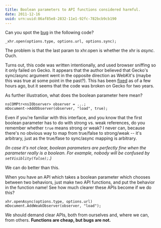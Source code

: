 ```yaml
---
title: Boolean parameters to API functions considered harmful.
date: 2011-12-16
uuid: urn:uuid:86af85e8-2832-11e1-92fc-782bcb9cb190
---
```


Can you spot the [bug][hive-bug] in the following code?

    _xhr.open(options.type, options.url, options.sync); 

The problem is that the last param to xhr.open is whether the xhr is *async*.
Ouch.

Turns out, this code was written intentionally, and used browser sniffing so it
only failed on Gecko.  It appears that the author believed that Gecko's
sync/async argument went in the opposite direction as WebKit's (maybe this was
true at some point in the past?).  This has been [fixed][hive-fix] as of a few
hours ago, but it seems that the code was broken on Gecko for two years.

As further illustration, what does the boolean parameter here mean?

    nsCOMPtr<nsIObserver> observer = ...;
    mDocument->AddObserver(observer, "load", true);

Even if you're familiar with this interface, and you know that the first
boolean parameter has to do with strong vs. weak references, do you remember
whether `true` means strong or weak?  I never can, because there's no obvious
way to map from true/false to strong/weak -- it's arbitrary, just as the
true/fase to sync/async mapping is arbitrary.

*(In case it's not clear, boolean parameters are perfectly fine when the
parameter really is a boolean.  For example, nobody will be confused by
`setVisiblity(false);`.)*

We can do better than this.

When you have an API which takes a boolean parameter which chooses between two
behaviors, just make two API functions, and put the behavior in the function
name!  See how much clearer these APIs become if we do this?

    xhr.openAsync(options.type, options.url)
    mDocument.AddWeakObserver(observer, "load");

We should demand clear APIs, both from ourselves and, where we can, from
others.  **Functions are cheap, but bugs are not.**

[hive-bug]: http://code.google.com/p/thermetics-forum-extensions/issues/detail?id=33
[hive-fix]: https://github.com/rwldrn/jquery-hive/commit/a21994a66e4e8f13811f0a54783cbd235b5f17f2

